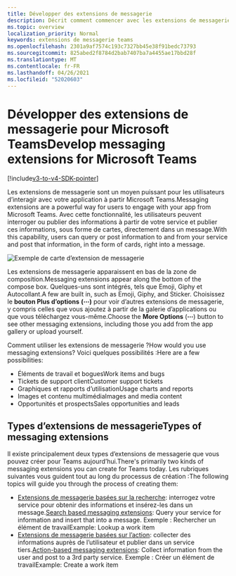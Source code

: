 ```yaml
---
title: Développer des extensions de messagerie
description: Décrit comment commencer avec les extensions de messagerie dans Microsoft Teams
ms.topic: overview
localization_priority: Normal
keywords: extensions de messagerie teams
ms.openlocfilehash: 2301a9af7574c193c7327bb45e38f91bedc73793
ms.sourcegitcommit: 825abed2f8784d2bab7407ba7a4455ae17bbd28f
ms.translationtype: MT
ms.contentlocale: fr-FR
ms.lasthandoff: 04/26/2021
ms.locfileid: "52020603"
---
```

# <a name="develop-messaging-extensions-for-microsoft-teams"></a><span data-ttu-id="e4539-104">Développer des extensions de messagerie pour Microsoft Teams</span><span class="sxs-lookup"><span data-stu-id="e4539-104">Develop messaging extensions for Microsoft Teams</span></span>

[!include[v3-to-v4-SDK-pointer](~/includes/v3-to-v4-pointer-me.md)]

<span data-ttu-id="e4539-105">Les extensions de messagerie sont un moyen puissant pour les utilisateurs d’interagir avec votre application à partir Microsoft Teams.</span><span class="sxs-lookup"><span data-stu-id="e4539-105">Messaging extensions are a powerful way for users to engage with your app from Microsoft Teams.</span></span> <span data-ttu-id="e4539-106">Avec cette fonctionnalité, les utilisateurs peuvent interroger ou publier des informations à partir de votre service et publier ces informations, sous forme de cartes, directement dans un message.</span><span class="sxs-lookup"><span data-stu-id="e4539-106">With this capability, users can query or post information to and from your service and post that information, in the form of cards, right into a message.</span></span>

![Exemple de carte d’extension de messagerie](~/assets/images/compose-extensions/ceexample.png)

<span data-ttu-id="e4539-108">Les extensions de messagerie apparaissent en bas de la zone de composition.</span><span class="sxs-lookup"><span data-stu-id="e4539-108">Messaging extensions appear along the bottom of the compose box.</span></span> <span data-ttu-id="e4539-109">Quelques-uns sont intégrés, tels que Emoji, Giphy et Autocollant.</span><span class="sxs-lookup"><span data-stu-id="e4539-109">A few are built in, such as Emoji, Giphy, and Sticker.</span></span> <span data-ttu-id="e4539-110">Choisissez le **bouton Plus d’options** **(&#8943;)** pour voir d’autres extensions de messagerie, y compris celles que vous ajoutez à partir de la galerie d’applications ou que vous téléchargez vous-même.</span><span class="sxs-lookup"><span data-stu-id="e4539-110">Choose the **More Options** (**&#8943;**) button to see other messaging extensions, including those you add from the app gallery or upload yourself.</span></span>

<span data-ttu-id="e4539-111">Comment utiliser les extensions de messagerie ?</span><span class="sxs-lookup"><span data-stu-id="e4539-111">How would you use messaging extensions?</span></span> <span data-ttu-id="e4539-112">Voici quelques possibilités :</span><span class="sxs-lookup"><span data-stu-id="e4539-112">Here are a few possibilities:</span></span>

* <span data-ttu-id="e4539-113">Éléments de travail et bogues</span><span class="sxs-lookup"><span data-stu-id="e4539-113">Work items and bugs</span></span>
* <span data-ttu-id="e4539-114">Tickets de support client</span><span class="sxs-lookup"><span data-stu-id="e4539-114">Customer support tickets</span></span>
* <span data-ttu-id="e4539-115">Graphiques et rapports d’utilisation</span><span class="sxs-lookup"><span data-stu-id="e4539-115">Usage charts and reports</span></span>
* <span data-ttu-id="e4539-116">Images et contenu multimédia</span><span class="sxs-lookup"><span data-stu-id="e4539-116">Images and media content</span></span>
* <span data-ttu-id="e4539-117">Opportunités et prospects</span><span class="sxs-lookup"><span data-stu-id="e4539-117">Sales opportunities and leads</span></span>

## <a name="types-of-messaging-extensions"></a><span data-ttu-id="e4539-118">Types d’extensions de messagerie</span><span class="sxs-lookup"><span data-stu-id="e4539-118">Types of messaging extensions</span></span>

<span data-ttu-id="e4539-119">Il existe principalement deux types d’extensions de messagerie que vous pouvez créer pour Teams aujourd’hui.</span><span class="sxs-lookup"><span data-stu-id="e4539-119">There's primarily two kinds of messaging extensions you can create for Teams today.</span></span> <span data-ttu-id="e4539-120">Les rubriques suivantes vous guident tout au long du processus de création :</span><span class="sxs-lookup"><span data-stu-id="e4539-120">The following topics will guide you through the process of creating them:</span></span>

* <span data-ttu-id="e4539-121">[Extensions de messagerie basées sur la recherche](~/resources/messaging-extension-v3/search-extensions.md): interrogez votre service pour obtenir des informations et insérez-les dans un message.</span><span class="sxs-lookup"><span data-stu-id="e4539-121">[Search based messaging extensions](~/resources/messaging-extension-v3/search-extensions.md): Query your service for information and insert that into a message.</span></span> <span data-ttu-id="e4539-122">Exemple : Rechercher un élément de travail</span><span class="sxs-lookup"><span data-stu-id="e4539-122">Example: Lookup a work item</span></span>
* <span data-ttu-id="e4539-123">[Extensions de messagerie basées sur l’action](~/resources/messaging-extension-v3/create-extensions.md): collecter des informations auprès de l’utilisateur et publier dans un service tiers.</span><span class="sxs-lookup"><span data-stu-id="e4539-123">[Action-based messaging extensions](~/resources/messaging-extension-v3/create-extensions.md): Collect information from the user and post to a 3rd party service.</span></span> <span data-ttu-id="e4539-124">Exemple : Créer un élément de travail</span><span class="sxs-lookup"><span data-stu-id="e4539-124">Example: Create a work item</span></span>

